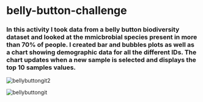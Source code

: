 # belly-button-challenge

### In this activity I took data from a belly button biodiversity dataset and looked at the mmicbrobial species present in more than 70% of people. I created bar and bubbles plots as well as a chart showing demographic data for all the different IDs. The chart updates when a new sample is selected and displays the top 10 samples values.

![bellybuttongit2](https://github.com/campbellthomas1/belly-button-challenge/assets/145702710/9b22aa2d-f710-4961-baa0-3b9f940be720)

![bellybuttongit](https://github.com/campbellthomas1/belly-button-challenge/assets/145702710/ebca837e-f5c2-4bd0-be32-0007287aa7ec)

